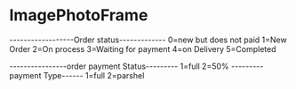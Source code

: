 # ImagePhotoFrame
 ------------------Order status-------------
0=new but does not paid
1=New Order
2=On process
3=Waiting for payment
4=on Delivery
5=Completed

----------------order payment Status---------
1=full
2=50%
---------payment Type------
1=full
2=parshel
